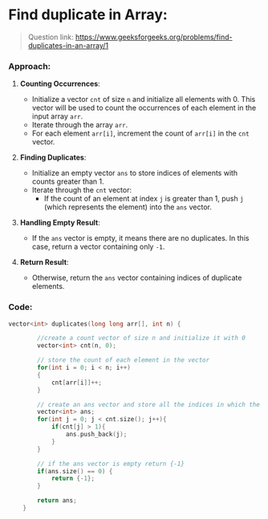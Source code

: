 # Find duplicate in Array:

> Question link:
> https://www.geeksforgeeks.org/problems/find-duplicates-in-an-array/1

### Approach:

1. **Counting Occurrences**:
   - Initialize a vector `cnt` of size `n` and initialize all elements with 0. This vector will be used to count the occurrences of each element in the input array `arr`.
   - Iterate through the array `arr`.
   - For each element `arr[i]`, increment the count of `arr[i]` in the `cnt` vector.

2. **Finding Duplicates**:
   - Initialize an empty vector `ans` to store indices of elements with counts greater than 1.
   - Iterate through the `cnt` vector:
     - If the count of an element at index `j` is greater than 1, push `j` (which represents the element) into the `ans` vector.

3. **Handling Empty Result**:
   - If the `ans` vector is empty, it means there are no duplicates. In this case, return a vector containing only `-1`.

4. **Return Result**:
   - Otherwise, return the `ans` vector containing indices of duplicate elements.


### Code:

```C++
vector<int> duplicates(long long arr[], int n) {

        //create a count vector of size n and initialize it with 0
        vector<int> cnt(n, 0);

        // store the count of each element in the vector
        for(int i = 0; i < n; i++)
        {
            cnt[arr[i]]++;
        }

        // create an ans vector and store all the indices in which the count is greater than 1
        vector<int> ans;
        for(int j = 0; j < cnt.size(); j++){
            if(cnt[j] > 1){
                ans.push_back(j);
            }
        }

        // if the ans vector is empty return {-1}
        if(ans.size() == 0) {
            return {-1};
        }

        return ans;
    }
```
